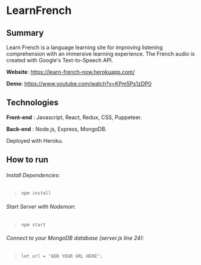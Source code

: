 # LearnFrench

## Summary

Learn French is a language learning site for improving listening comprehension with an immersive learning experience. The French audio is created with Google's Text-to-Speech API.

**Website**: https://learn-french-now.herokuapp.com/

**Demo**: https://www.youtube.com/watch?v=KPm5Ps1zDP0

## Technologies

**Front-end** : Javascript, React, Redux, CSS, Puppeteer.

**Back-end** : Node.js, Express, MongoDB.

Deployed with Heroku.

## How to run

###### Install Dependencies:

> `npm install`

###### Start Server with Nodemon:

> `npm start`

###### Connect to your MongoDB database (server.js line 24):

> `let url = "ADD YOUR URL HERE";`

